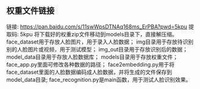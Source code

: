 ## 权重文件链接
链接: https://pan.baidu.com/s/11swWpsDTNAq168ms_ErPBA?pwd=5kpu 提取码: 5kpu 
将下载好的权重zip文件移动到models目录下，直接解压缩。
face_dataset用于存放人脸图片，用于录入人脸数据；
img目录用于存放待识别别的人脸图片或视频，用于测试模型；
img_out目录用于存放识别后的数据；
model_data目录用于存放人脸数据库；
models目录用于存放权重文件；
face_app.py里面可修改各种数据的路径；
face2embedding.py用于将face_dataset里面的人脸数据编码成人脸数据，并将生成的文件保存到model_data目录;
face_recognition.py是main函数，用于测试人脸识别效果。
